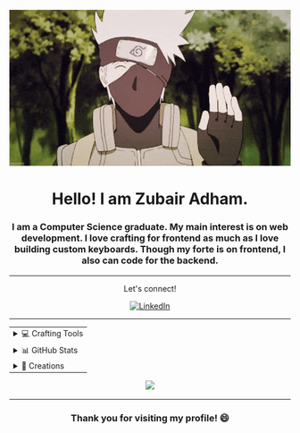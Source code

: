 <div align="center">

[![gif](kakashi_wave.gif)](mailto:zubairadham.ar@gmail.com)

#  Hello! I am Zubair Adham.

### I am a Computer Science graduate. My main interest is on web development. I love crafting for frontend as much as I love building custom keyboards. Though my forte is on frontend, I also can code for the backend.
---
Let's connect!

[![LinkedIn](https://img.shields.io/badge/LinkedIn-%230077B5.svg?logo=linkedin&logoColor=white)](https://linkedin.com/in/zubair-adham) 

</div> 

---

<div align="center">

<table>
<tr >
<td align="top">

<details><summary>💻 Crafting Tools</summary>

<div align="center">

# Frontend
 
![JavaScript](https://img.shields.io/badge/javascript-%23323330.svg?style=for-the-badge&logo=javascript&logoColor=%23F7DF1E)
![React](https://img.shields.io/badge/react-%2320232a.svg?style=for-the-badge&logo=react&logoColor=%2361DAFB) 
![TailwindCSS](https://img.shields.io/badge/tailwindcss-%2338B2AC.svg?style=for-the-badge&logo=tailwind-css&logoColor=white)

# Backend
![NodeJS](https://img.shields.io/badge/node.js-6DA55F?style=for-the-badge&logo=node.js&logoColor=white)
![Laravel](https://img.shields.io/badge/laravel-%23FF2D20.svg?style=for-the-badge&logo=laravel&logoColor=white)
![MySQL](https://img.shields.io/badge/mysql-%2300f.svg?style=for-the-badge&logo=mysql&logoColor=white) 
![MongoDB](https://img.shields.io/badge/MongoDB-%234ea94b.svg?style=for-the-badge&logo=mongodb&logoColor=white)
 
</div>

</details>

</td>
</tr>
<tr>
<td align="top">

<details><summary>📊 GitHub Stats</summary>
<div align="center">

![](https://github-readme-stats.vercel.app/api?username=atmahana&theme=tokyonight&hide_border=false&include_all_commits=false&count_private=true)


![](https://github-readme-stats.vercel.app/api/top-langs/?username=atmahana&theme=tokyonight&hide_border=false&include_all_commits=false&count_private=true&layout=compact)

</div>

</details>

</td>
</tr>
<tr>
<td align="top">

<details><summary>🔮 Creations</summary>

<div align="center">
 
# Projects that I am proud of.

<em>It ain't much, but it's honest work.</em> 

----
<h3>URL Shortener</h3>

[![shortly-url-fem-card](https://github-readme-stats.vercel.app/api/pin/?username=atmahana&repo=shortly-url-fem&theme=radical&hide_border=true)](https://github.com/atmahana/shortly-url-fem)

<h3>IP Address Tracker</h3>

[![ip-address-tracker-fem-card](https://github-readme-stats.vercel.app/api/pin/?username=atmahana&repo=ip-address-tracker-fem&theme=radical&hide_border=true)](https://github.com/atmahana/ip-address-tracker-fem)

</div>
</details>

</td>
</tr>
</table>

</div>

<div align="center">
 
![](https://github-readme-streak-stats.herokuapp.com/?user=atmahana&theme=tokyonight&hide_border=false)<br/>
 
</div>

---

<h3 align="center">Thank you for visiting my profile! 😄</h3>

<!-- Inspired by @thedylone GitHub profile, go check him out https://github.com/thedylone -->
